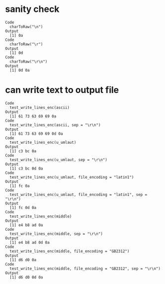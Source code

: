 # sanity check

    Code
      charToRaw("\n")
    Output
      [1] 0a
    Code
      charToRaw("\r")
    Output
      [1] 0d
    Code
      charToRaw("\r\n")
    Output
      [1] 0d 0a

# can write text to output file

    Code
      test_write_lines_enc(ascii)
    Output
      [1] 61 73 63 69 69 0a
    Code
      test_write_lines_enc(ascii, sep = "\r\n")
    Output
      [1] 61 73 63 69 69 0d 0a
    Code
      test_write_lines_enc(u_umlaut)
    Output
      [1] c3 bc 0a
    Code
      test_write_lines_enc(u_umlaut, sep = "\r\n")
    Output
      [1] c3 bc 0d 0a
    Code
      test_write_lines_enc(u_umlaut, file_encoding = "latin1")
    Output
      [1] fc 0a
    Code
      test_write_lines_enc(u_umlaut, file_encoding = "latin1", sep = "\r\n")
    Output
      [1] fc 0d 0a
    Code
      test_write_lines_enc(middle)
    Output
      [1] e4 b8 ad 0a
    Code
      test_write_lines_enc(middle, sep = "\r\n")
    Output
      [1] e4 b8 ad 0d 0a
    Code
      test_write_lines_enc(middle, file_encoding = "GB2312")
    Output
      [1] d6 d0 0a
    Code
      test_write_lines_enc(middle, file_encoding = "GB2312", sep = "\r\n")
    Output
      [1] d6 d0 0d 0a

